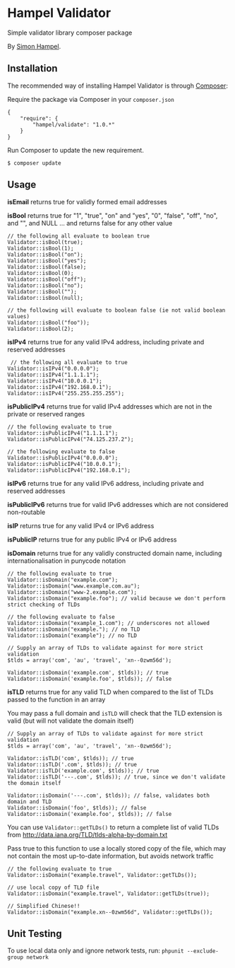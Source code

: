 Hampel Validator
================

Simple validator library composer package

By [Simon Hampel](http://hampelgroup.com/).

Installation
------------

The recommended way of installing Hampel Validator is through [Composer](http://getcomposer.org):

Require the package via Composer in your `composer.json`

    {
        "require": {
            "hampel/validate": "1.0.*"
        }
    }

Run Composer to update the new requirement.

    $ composer update

Usage
-----

__isEmail__ returns true for validly formed email addresses

__isBool__ returns true for "1", "true", "on" and "yes", "0", "false", "off", "no", and "", and NULL ... and returns false for any other value

    // the following all evaluate to boolean true
    Validator::isBool(true);
    Validator::isBool(1);
    Validator::isBool("on");
    Validator::isBool("yes");
    Validator::isBool(false);
    Validator::isBool(0);
    Validator::isBool("off");
    Validator::isBool("no");
    Validator::isBool("");
    Validator::isBool(null);

    // the following will evaluate to boolean false (ie not valid boolean values)
    Validator::isBool("foo"));
    Validator::isBool(2);

__isIPv4__ returns true for any valid IPv4 address, including private and reserved addresses

     // the following all evaluate to true
    Validator::isIPv4("0.0.0.0");
    Validator::isIPv4("1.1.1.1");
    Validator::isIPv4("10.0.0.1");
    Validator::isIPv4("192.168.0.1");
    Validator::isIPv4("255.255.255.255");

__isPublicIPv4__ returns true for valid IPv4 addresses which are not in the private or reserved ranges

    // the following evaluate to true
    Validator::isPublicIPv4("1.1.1.1");
    Validator::isPublicIPv4("74.125.237.2");

    // the following evaluate to false
    Validator::isPublicIPv4("0.0.0.0");
    Validator::isPublicIPv4("10.0.0.1");
    Validator::isPublicIPv4("192.168.0.1");

__isIPv6__ returns true for any valid IPv6 address, including private and reserved addresses

__isPublicIPv6__ returns true for valid IPv6 addresses which are not considered non-routable

__isIP__ returns true for any valid IPv4 or IPv6 address

__isPublicIP__ returns true for any public IPv4 or IPv6 address

__isDomain__ returns true for any validly constructed domain name, including internationalisation in punycode notation

    // the following evaluate to true
    Validator::isDomain("example.com");
    Validator::isDomain("www.example.com.au");
    Validator::isDomain("www-2.example.com");
    Validator::isDomain("example.foo"); // valid because we don't perform strict checking of TLDs

    // the following evaluate to false
    Validator::isDomain("example_1.com"); // underscores not allowed
    Validator::isDomain("example."); // no TLD
    Validator::isDomain("example"); // no TLD

    // Supply an array of TLDs to validate against for more strict validation
    $tlds = array('com', 'au', 'travel', 'xn--0zwm56d');

    Validator::isDomain('example.com', $tlds)); // true
    Validator::isDomain('example.foo', $tlds)); // false

__isTLD__ returns true for any valid TLD when compared to the list of TLDs passed to the function in an array

You may pass a full domain and `isTLD` will check that the TLD extension is valid (but will not validate the domain itself)

    // Supply an array of TLDs to validate against for more strict validation
    $tlds = array('com', 'au', 'travel', 'xn--0zwm56d');

    Validator::isTLD('com', $tlds)); // true
    Validator::isTLD('.com', $tlds)); // true
    Validator::isTLD('example.com', $tlds)); // true
    Validator::isTLD('---.com', $tlds)); // true, since we don't validate the domain itself

    Validator::isDomain('---.com', $tlds)); // false, validates both domain and TLD
    Validator::isDomain('foo', $tlds)); // false
    Validator::isDomain('example.foo', $tlds)); // false

You can use `Validator::getTLDs()` to return a complete list of valid TLDs from http://data.iana.org/TLD/tlds-alpha-by-domain.txt

Pass true to this function to use a locally stored copy of the file, which may not contain the most up-to-date information, but avoids network traffic

    // the following evaluate to true
    Validator::isDomain("example.travel", Validator::getTLDs());

    // use local copy of TLD file
    Validator::isDomain("example.travel", Validator::getTLDs(true));

	// Simplified Chinese!!
    Validator::isDomain("example.xn--0zwm56d", Validator::getTLDs());

Unit Testing
------------

To use local data only and ignore network tests, run: `phpunit --exclude-group network`
